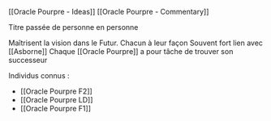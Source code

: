[[Oracle Pourpre - Ideas]]
[[Oracle Pourpre - Commentary]]

Titre passée de personne en personne

Maîtrisent la vision dans le Futur. Chacun à leur façon
Souvent fort lien avec [[Asborne]]
Chaque [[Oracle Pourpre]] a pour tâche de trouver son successeur

Individus connus :
- [[Oracle Pourpre F2]]
- [[Oracle Pourpre LD]]
- [[Oracle Pourpre F1]]

